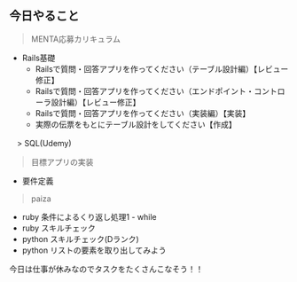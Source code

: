 ## 今日やること

> MENTA応募カリキュラム
- Rails基礎
  - Railsで質問・回答アプリを作ってください（テーブル設計編）【レビュー修正】
  - Railsで質問・回答アプリを作ってください（エンドポイント・コントローラ設計編）【レビュー修正】
  - Railsで質問・回答アプリを作ってください（実装編）【実装】
  - 実際の伝票をもとにテーブル設計をしてください【作成】
  
　> SQL(Udemy)


> 目標アプリの実装
- 要件定義

> paiza
- ruby 条件によるくり返し処理1 - while 
- ruby スキルチェック
- python スキルチェック(Dランク)
- python リストの要素を取り出してみよう 

今日は仕事が休みなのでタスクをたくさんこなそう！！

